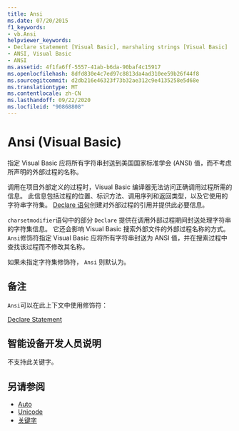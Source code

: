 ```yaml
---
title: Ansi
ms.date: 07/20/2015
f1_keywords:
- vb.Ansi
helpviewer_keywords:
- Declare statement [Visual Basic], marshaling strings [Visual Basic]
- ANSI, Visual Basic
- ANSI
ms.assetid: 4f1fa6ff-5557-41ab-b6da-90baf4c15917
ms.openlocfilehash: 8dfd830e4c7ed97c8813da4ad310ee59b26f44f8
ms.sourcegitcommit: d2db216e46323f73b32ae312c9e4135258e5d68e
ms.translationtype: MT
ms.contentlocale: zh-CN
ms.lasthandoff: 09/22/2020
ms.locfileid: "90868808"
---
```

# <a name="ansi-visual-basic"></a>Ansi (Visual Basic)

指定 Visual Basic 应将所有字符串封送到美国国家标准学会 (ANSI) 值，而不考虑所声明的外部过程的名称。  
  
 调用在项目外部定义的过程时，Visual Basic 编译器无法访问正确调用过程所需的信息。 此信息包括过程的位置、标识方法、调用序列和返回类型，以及它使用的字符串字符集。 [Declare 语句](../statements/declare-statement.md)创建对外部过程的引用并提供此必要信息。  
  
 `charsetmodifier`语句中的部分 `Declare` 提供在调用外部过程期间封送处理字符串的字符集信息。 它还会影响 Visual Basic 搜索外部文件的外部过程名称的方式。 `Ansi`修饰符指定 Visual Basic 应将所有字符串封送为 ANSI 值，并在搜索过程中查找该过程而不修改其名称。  
  
 如果未指定字符集修饰符， `Ansi` 则默认为。  
  
## <a name="remarks"></a>备注  

 `Ansi`可以在此上下文中使用修饰符：  
  
 [Declare Statement](../statements/declare-statement.md)  
  
## <a name="smart-device-developer-notes"></a>智能设备开发人员说明  

 不支持此关键字。  
  
## <a name="see-also"></a>另请参阅

- [Auto](auto.md)
- [Unicode](unicode.md)
- [关键字](../keywords/index.md)
